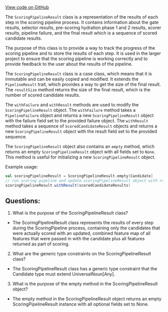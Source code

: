 [View code on GitHub](https://github.com/misbahsy/the-algorithm/product-mixer/core/src/main/scala/com/twitter/product_mixer/core/pipeline/scoring/ScoringPipelineResult.scala)

The `ScoringPipelineResult` class is a representation of the results of each step in the scoring pipeline process. It contains information about the gate results, selector results, pre-scoring hydration phase 1 and 2 results, scorer results, pipeline failure, and the final result which is a sequence of scored candidate results. 

The purpose of this class is to provide a way to track the progress of the scoring pipeline and to store the results of each step. It is used in the larger project to ensure that the scoring pipeline is working correctly and to provide feedback to the user about the results of the pipeline.

The `ScoringPipelineResult` class is a case class, which means that it is immutable and can be easily copied and modified. It extends the `PipelineResult` trait, which provides a way to get the size of the final result. The `resultSize` method returns the size of the final result, which is the number of scored candidate results.

The `withFailure` and `withResult` methods are used to modify the `ScoringPipelineResult` object. The `withFailure` method takes a `PipelineFailure` object and returns a new `ScoringPipelineResult` object with the failure field set to the provided failure object. The `withResult` method takes a sequence of `ScoredCandidateResult` objects and returns a new `ScoringPipelineResult` object with the result field set to the provided sequence.

The `ScoringPipelineResult` object also contains an `empty` method, which returns an empty `ScoringPipelineResult` object with all fields set to `None`. This method is useful for initializing a new `ScoringPipelineResult` object.

Example usage:

```scala
val scoringPipelineResult = ScoringPipelineResult.empty[Candidate]
// run scoring pipeline and update scoringPipelineResult object with results
scoringPipelineResult.withResult(scoredCandidateResults)
```
## Questions: 
 1. What is the purpose of the ScoringPipelineResult class?
- The ScoringPipelineResult class represents the results of every step during the ScoringPipeline process, containing only the candidates that were actually scored with an updated, combined feature map of all features that were passed in with the candidate plus all features returned as part of scoring.

2. What are the generic type constraints on the ScoringPipelineResult class?
- The ScoringPipelineResult class has a generic type constraint that the Candidate type must extend UniversalNoun[Any].

3. What is the purpose of the empty method in the ScoringPipelineResult object?
- The empty method in the ScoringPipelineResult object returns an empty ScoringPipelineResult instance with all optional fields set to None.
